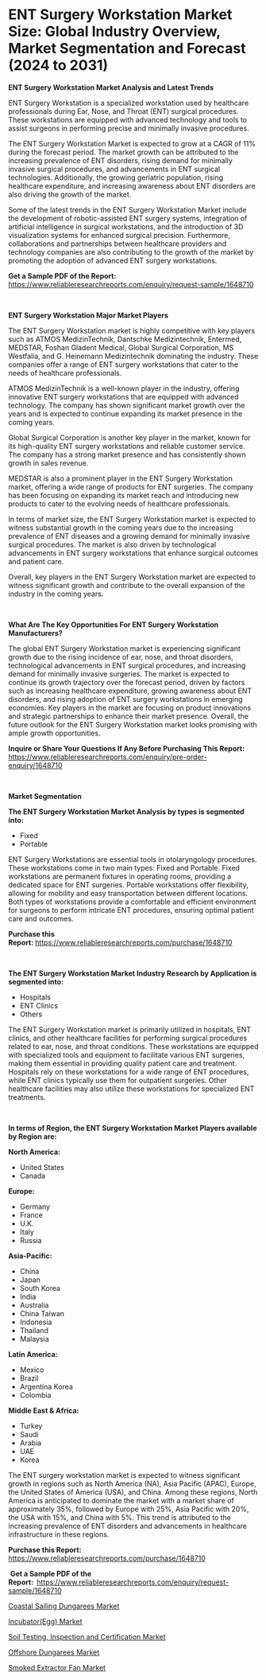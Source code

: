 <p><h1>ENT Surgery Workstation Market Size: Global Industry Overview, Market Segmentation and Forecast (2024 to 2031)</h1></p><p><strong>ENT Surgery Workstation Market Analysis and Latest Trends</strong></p>
<p><p>ENT Surgery Workstation is a specialized workstation used by healthcare professionals during Ear, Nose, and Throat (ENT) surgical procedures. These workstations are equipped with advanced technology and tools to assist surgeons in performing precise and minimally invasive procedures.</p><p>The ENT Surgery Workstation Market is expected to grow at a CAGR of 11% during the forecast period. The market growth can be attributed to the increasing prevalence of ENT disorders, rising demand for minimally invasive surgical procedures, and advancements in ENT surgical technologies. Additionally, the growing geriatric population, rising healthcare expenditure, and increasing awareness about ENT disorders are also driving the growth of the market.</p><p>Some of the latest trends in the ENT Surgery Workstation Market include the development of robotic-assisted ENT surgery systems, integration of artificial intelligence in surgical workstations, and the introduction of 3D visualization systems for enhanced surgical precision. Furthermore, collaborations and partnerships between healthcare providers and technology companies are also contributing to the growth of the market by promoting the adoption of advanced ENT surgery workstations.</p></p>
<p><strong>Get a Sample PDF of the Report:&nbsp;</strong> <a href="https://www.reliableresearchreports.com/enquiry/request-sample/1648710">https://www.reliableresearchreports.com/enquiry/request-sample/1648710</a></p>
<p>&nbsp;</p>
<p><strong>ENT Surgery Workstation Major Market Players</strong></p>
<p><p>The ENT Surgery Workstation market is highly competitive with key players such as ATMOS MedizinTechnik, Dantschke Medizintechnik, Entermed, MEDSTAR, Foshan Gladent Medical, Global Surgical Corporation, MS Westfalia, and G. Heinemann Medizintechnik dominating the industry. These companies offer a range of ENT surgery workstations that cater to the needs of healthcare professionals.</p><p>ATMOS MedizinTechnik is a well-known player in the industry, offering innovative ENT surgery workstations that are equipped with advanced technology. The company has shown significant market growth over the years and is expected to continue expanding its market presence in the coming years.</p><p>Global Surgical Corporation is another key player in the market, known for its high-quality ENT surgery workstations and reliable customer service. The company has a strong market presence and has consistently shown growth in sales revenue.</p><p>MEDSTAR is also a prominent player in the ENT Surgery Workstation market, offering a wide range of products for ENT surgeries. The company has been focusing on expanding its market reach and introducing new products to cater to the evolving needs of healthcare professionals.</p><p>In terms of market size, the ENT Surgery Workstation market is expected to witness substantial growth in the coming years due to the increasing prevalence of ENT diseases and a growing demand for minimally invasive surgical procedures. The market is also driven by technological advancements in ENT surgery workstations that enhance surgical outcomes and patient care.</p><p>Overall, key players in the ENT Surgery Workstation market are expected to witness significant growth and contribute to the overall expansion of the industry in the coming years.</p></p>
<p>&nbsp;</p>
<p><strong>What Are The Key Opportunities For ENT Surgery Workstation Manufacturers?</strong></p>
<p><p>The global ENT Surgery Workstation market is experiencing significant growth due to the rising incidence of ear, nose, and throat disorders, technological advancements in ENT surgical procedures, and increasing demand for minimally invasive surgeries. The market is expected to continue its growth trajectory over the forecast period, driven by factors such as increasing healthcare expenditure, growing awareness about ENT disorders, and rising adoption of ENT surgery workstations in emerging economies. Key players in the market are focusing on product innovations and strategic partnerships to enhance their market presence. Overall, the future outlook for the ENT Surgery Workstation market looks promising with ample growth opportunities.</p></p>
<p><strong>Inquire or Share Your Questions If Any Before Purchasing This Report:</strong> <a href="https://www.reliableresearchreports.com/enquiry/pre-order-enquiry/1648710">https://www.reliableresearchreports.com/enquiry/pre-order-enquiry/1648710</a></p>
<p>&nbsp;</p>
<p><strong>Market Segmentation</strong></p>
<p><strong>The ENT Surgery Workstation Market Analysis by types is segmented into:</strong></p>
<p><ul><li>Fixed</li><li>Portable</li></ul></p>
<p><p>ENT Surgery Workstations are essential tools in otolaryngology procedures. These workstations come in two main types: Fixed and Portable. Fixed workstations are permanent fixtures in operating rooms, providing a dedicated space for ENT surgeries. Portable workstations offer flexibility, allowing for mobility and easy transportation between different locations. Both types of workstations provide a comfortable and efficient environment for surgeons to perform intricate ENT procedures, ensuring optimal patient care and outcomes.</p></p>
<p><strong>Purchase this Report:&nbsp;</strong><a href="https://www.reliableresearchreports.com/purchase/1648710">https://www.reliableresearchreports.com/purchase/1648710</a></p>
<p>&nbsp;</p>
<p><strong>The ENT Surgery Workstation Market Industry Research by Application is segmented into:</strong></p>
<p><ul><li>Hospitals</li><li>ENT Clinics</li><li>Others</li></ul></p>
<p><p>The ENT Surgery Workstation market is primarily utilized in hospitals, ENT clinics, and other healthcare facilities for performing surgical procedures related to ear, nose, and throat conditions. These workstations are equipped with specialized tools and equipment to facilitate various ENT surgeries, making them essential in providing quality patient care and treatment. Hospitals rely on these workstations for a wide range of ENT procedures, while ENT clinics typically use them for outpatient surgeries. Other healthcare facilities may also utilize these workstations for specialized ENT treatments.</p></p>
<p>&nbsp;</p>
<p><strong>In terms of Region, the ENT Surgery Workstation Market Players available by Region are:</strong></p>
<p>
    <p> <strong> North America: </strong>
        <ul>
            <li>United States</li>
            <li>Canada</li>
        </ul>
        </p> 
    <p> <strong> Europe: </strong>
        <ul>
            <li>Germany</li>
            <li>France</li>
            <li>U.K.</li>
            <li>Italy</li>
            <li>Russia</li>
        </ul>
        </p> 
    <p> <strong> Asia-Pacific: </strong>
        <ul>
            <li>China</li>
            <li>Japan</li>
            <li>South Korea</li>
            <li>India</li>
            <li>Australia</li>
            <li>China Taiwan</li>
            <li>Indonesia</li>
            <li>Thailand</li>
            <li>Malaysia</li>
        </ul>
        </p> 
    <p> <strong> Latin America: </strong>
        <ul>
            <li>Mexico</li>
            <li>Brazil</li>
            <li>Argentina Korea</li>
            <li>Colombia</li>
        </ul>
        </p> 
    <p> <strong> Middle East & Africa: </strong>
        <ul>
            <li>Turkey</li>
            <li>Saudi</li>
            <li>Arabia</li>
            <li>UAE</li>
            <li>Korea</li>
        </ul>
    </p>
    </p>
<p><p>The ENT surgery workstation market is expected to witness significant growth in regions such as North America (NA), Asia Pacific (APAC), Europe, the United States of America (USA), and China. Among these regions, North America is anticipated to dominate the market with a market share of approximately 35%, followed by Europe with 25%, Asia Pacific with 20%, the USA with 15%, and China with 5%. This trend is attributed to the increasing prevalence of ENT disorders and advancements in healthcare infrastructure in these regions.</p></p>
<p><strong>Purchase this Report: </strong><a href="https://www.reliableresearchreports.com/purchase/1648710">https://www.reliableresearchreports.com/purchase/1648710</a></p>
<p>&nbsp;<strong>Get a Sample PDF of the Report:&nbsp;&nbsp;</strong><a href="https://www.reliableresearchreports.com/enquiry/request-sample/1648710">https://www.reliableresearchreports.com/enquiry/request-sample/1648710</a></p>
<p><strong></strong></p>
<p><p><a href="https://github.com/changoleonlaverguenzanoexiste/Market-Research-Report-List-2/blob/main/coastal-sailing-dungarees-market.md">Coastal Sailing Dungarees Market</a></p><p><a href="https://issuu.com/reportprime-2/docs/incubatoregg-market-size-2030.pptx">Incubator(Egg) Market</a></p><p><a href="https://issuu.com/reportprime-2/docs/soil-testing-inspection-and-certification-market-s">Soil Testing, Inspection and Certification Market</a></p><p><a href="https://github.com/dimitrishawkinswaynenp91rgz/Market-Research-Report-List-1/blob/main/offshore-dungarees-market.md">Offshore Dungarees Market</a></p><p><a href="https://github.com/danielneavesallisons03mba/Market-Research-Report-List-1/blob/main/smoked-extractor-fan-market.md">Smoked Extractor Fan Market</a></p></p>